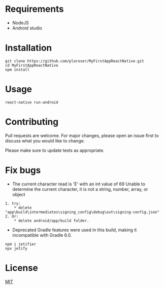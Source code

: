 # Requirements #
* NodeJS
* Android studio

# Installation #

```
git clone https://github.com/plaroser/MyFirstAppReactNative.git
cd MyFirstAppReactNative
npm install
```

# Usage #

```
react-native run-android
```

# Contributing #
Pull requests are welcome. For major changes, please open an issue first to discuss what you would like to change.

Please make sure to update tests as appropriate.

# Fix bugs #

* The current character read is 'E' with an int value of 69 Unable to determine the current character, it is not a string, number, array, or object
~~~
1. try:
    * delete "app\build\intermediates\signing_config\debug\out\signing-config.json"
2. Or:
    * delete android/app/build folder.
~~~

* Deprecated Gradle features were used in this build, making it incompatible with Gradle 6.0.
~~~
npm i jetifier
npx jetify
~~~
# License
[MIT](https://choosealicense.com/licenses/mit/)